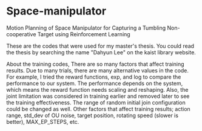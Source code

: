 # Space-manipulator
Motion Planning of Space Manipulator for Capturing a Tumbling Non-cooperative Target using Reinforcement Learning

These are the codes that were used for my master's thesis.
You could read the thesis by searching the name "Dahyun Lee" on the kaist library website.

About the training codes,
There are so many factors that affect training results.
Due to many trials, there are many alternative values in the code.
For example, I tried the reward functions, exp, and log to compare the performance to our system. The performance depends on the system, which means the reward function needs scaling and reshaping.
Also, the joint limitation was considered in training earlier and removed later to see the training effectiveness.
The range of random initial join configuration could be changed as well.
Other factors that affect training results; action range, std_dev of OU noise, target position, rotating speed (slower is better), MAX_EP_STEPS, etc.
